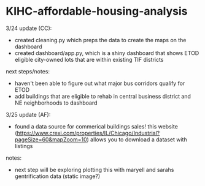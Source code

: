 # KIHC-affordable-housing-analysis
3/24 update (CC):
- created cleaning.py which preps the data to create the maps on the dashboard
- created dashboard/app.py, which is a shiny dashboard that shows ETOD eligible city-owned lots that are within existing TIF districts

next steps/notes:
- haven't been able to figure out what major bus corridors qualify for ETOD
- add buildings that are eligible to rehab in central business district and NE neighborhoods to dashboard

3/25 update (AF):
- found a data source for commerical buildings sales! this website (https://www.crexi.com/properties/IL/Chicago/Industrial?pageSize=60&mapZoom=10) allows you to download a dataset with listings
  
notes:
- next step will be exploring plotting this with maryell and sarahs gentrification data (static image?)

